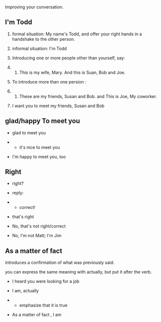 Improving your conversation.



## I'm Todd

1. formal situation: My name's Todd, and offer your right hands in a handshake to the other person.
2. informal situation: I'm Todd
3. Introducing one or more people other than yourself, say:

1. 1. This is my wife, Mary. And this is Suan, Bob and Joe.

1. To introduce more than one persion :

1. 1. These are my friends,  Susan and Bob. and This is Joe, My coworker.
2. I want you to meet my friends, Susan and Bob



## glad/happy To meet you

- glad to meet you

- - it's nice to meet you

- I'm happy to meet you, too



## Right

- right?
- reply:

- - correct!
- that's right
- No, that's not right/correct
- No, I'm not Matt; I'm Jim



## As a matter of fact

introduces a confirmation of what was previously said.

you can express the same meaning with actually, but put it after the verb.

- I heard you were looking for a job
- I am, actually

- - emphasize that it is true

- As a matter of fact , I am
